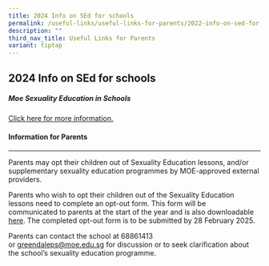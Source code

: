 ```yaml
---
title: 2024 Info on SEd for schools
permalink: /useful-links/useful-links-for-parents/2022-info-on-sed-for-schools/
description: ""
third_nav_title: Useful Links for Parents
variant: tiptap
---
```

<h2><strong>2024 Info on SEd for schools</strong></h2>
<h5><strong>Moe Sexuality Education in Schools</strong></h5>
<p><a href="/files/SEd/2024_Info_on_SEd.pdf" rel="noopener noreferrer nofollow" target="_blank">Click here for more information.</a>
</p>
<h4>Information for Parents</h4>
<hr>
<p>Parents may opt their children out of Sexuality Education lessons, and/or
supplementary sexuality education programmes by MOE-approved external providers.</p>
<p>Parents who wish to opt their children out of the Sexuality Education
lessons&nbsp;need to complete an opt-out form. This form will be communicated&nbsp;to
parents at the start of the year and is also downloadable <a href="/files/SEd/2024_sexuality_education_opt_out_form.pdf" rel="noopener noreferrer nofollow" target="_blank">here</a>.&nbsp;The
completed opt-out form is to be submitted by 28 February 2025.</p>
<p>Parents can contact the school at 68861413 or&nbsp;<a href="mailto:greendaleps@moe.edu.sg" rel="noopener noreferrer nofollow" target="_blank">greendaleps@moe.edu.sg</a>&nbsp;for
discussion or to seek clarification about the school’s sexuality education
programme.</p>